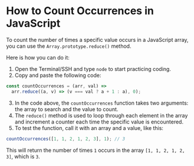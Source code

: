 # How to Count Occurrences in JavaScript

To count the number of times a specific value occurs in a JavaScript array, you can use the `Array.prototype.reduce()` method.

Here is how you can do it:

1. Open the Terminal/SSH and type `node` to start practicing coding.
2. Copy and paste the following code:

```js
const countOccurrences = (arr, val) =>
  arr.reduce((a, v) => (v === val ? a + 1 : a), 0);
```

3. In the code above, the `countOccurrences` function takes two arguments: the array to search and the value to count.
4. The `reduce()` method is used to loop through each element in the array and increment a counter each time the specific value is encountered.
5. To test the function, call it with an array and a value, like this:

```js
countOccurrences([1, 1, 2, 1, 2, 3], 1); // 3
```

This will return the number of times `1` occurs in the array `[1, 1, 2, 1, 2, 3]`, which is `3`.
